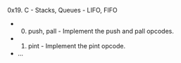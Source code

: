 0x19. C - Stacks, Queues - LIFO, FIFO
- 0. push, pall - Implement the push and pall opcodes.
- 1. pint - Implement the pint opcode.
- ...
